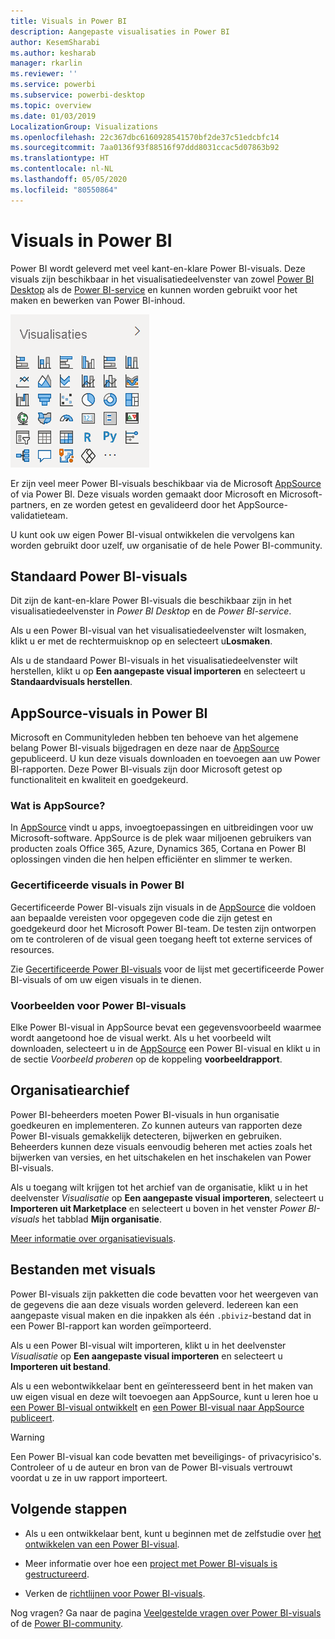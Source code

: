 ```yaml
---
title: Visuals in Power BI
description: Aangepaste visualisaties in Power BI
author: KesemSharabi
ms.author: kesharab
manager: rkarlin
ms.reviewer: ''
ms.service: powerbi
ms.subservice: powerbi-desktop
ms.topic: overview
ms.date: 01/03/2019
LocalizationGroup: Visualizations
ms.openlocfilehash: 22c367dbc6160928541570bf2de37c51edcbfc14
ms.sourcegitcommit: 7aa0136f93f88516f97ddd8031ccac5d07863b92
ms.translationtype: HT
ms.contentlocale: nl-NL
ms.lasthandoff: 05/05/2020
ms.locfileid: "80550864"
---
```

# <a name="visuals-in-power-bi"></a>Visuals in Power BI

Power BI wordt geleverd met veel kant-en-klare Power BI-visuals. Deze visuals zijn beschikbaar in het visualisatiedeelvenster van zowel [Power BI Desktop](https://powerbi.microsoft.com/desktop/) als de [Power BI-service](https://app.powerbi.com) en kunnen worden gebruikt voor het maken en bewerken van Power BI-inhoud.

![visualizations](media/power-bi-custom-visuals/power-bi-visualizations.png)

Er zijn veel meer Power BI-visuals beschikbaar via de Microsoft [AppSource](https://nam06.safelinks.protection.outlook.com/?url=https%3A%2F%2Fappsource.microsoft.com%2Fen-us%2Fmarketplace%2Fapps%3Fpage%3D1%26product%3Dpower-bi-visuals&data=02%7C01%7CKesem.Sharabi%40microsoft.com%7C6d9286afacb3468d4cde08d740b76694%7C72f988bf86f141af91ab2d7cd011db47%7C1%7C0%7C637049028749147718&sdata=igWm0e1vXdgGcbyvngQBrHQVAkahPnxPC1ZhUPntGI8%3D&reserved=0) of via Power BI. Deze visuals worden gemaakt door Microsoft en Microsoft-partners, en ze worden getest en gevalideerd door het AppSource-validatieteam.

U kunt ook uw eigen Power BI-visual ontwikkelen die vervolgens kan worden gebruikt door uzelf, uw organisatie of de hele Power BI-community.

## <a name="default-power-bi-visuals"></a>Standaard Power BI-visuals

Dit zijn de kant-en-klare Power BI-visuals die beschikbaar zijn in het visualisatiedeelvenster in *Power BI Desktop* en de *Power BI-service*.

Als u een Power BI-visual van het visualisatiedeelvenster wilt losmaken, klikt u er met de rechtermuisknop op en selecteert u**Losmaken**.

Als u de standaard Power BI-visuals in het visualisatiedeelvenster wilt herstellen, klikt u op **Een aangepaste visual importeren** en selecteert u **Standaardvisuals herstellen**. 

## <a name="appsource-power-bi-visuals"></a>AppSource-visuals in Power BI

Microsoft en Communityleden hebben ten behoeve van het algemene belang Power BI-visuals bijgedragen en deze naar de [AppSource](https://appsource.microsoft.com/marketplace/apps?product=power-bi-visuals) gepubliceerd. U kun deze visuals downloaden en toevoegen aan uw Power BI-rapporten. Deze Power BI-visuals zijn door Microsoft getest op functionaliteit en kwaliteit en goedgekeurd.

### <a name="what-is-appsource"></a>Wat is AppSource?

In [AppSource](https://appsource.microsoft.com/marketplace/apps?product=power-bi-visuals) vindt u apps, invoegtoepassingen en uitbreidingen voor uw Microsoft-software. AppSource is de plek waar miljoenen gebruikers van producten zoals Office 365, Azure, Dynamics 365, Cortana en Power BI oplossingen vinden die hen helpen efficiënter en slimmer te werken.

### <a name="certified-power-bi-visuals"></a>Gecertificeerde visuals in Power BI

Gecertificeerde Power BI-visuals zijn visuals in de [AppSource](https://nam06.safelinks.protection.outlook.com/?url=https%3A%2F%2Fappsource.microsoft.com%2Fen-us%2Fmarketplace%2Fapps%3Fpage%3D1%26product%3Dpower-bi-visuals&data=02%7C01%7CKesem.Sharabi%40microsoft.com%7C6d9286afacb3468d4cde08d740b76694%7C72f988bf86f141af91ab2d7cd011db47%7C1%7C0%7C637049028749147718&sdata=igWm0e1vXdgGcbyvngQBrHQVAkahPnxPC1ZhUPntGI8%3D&reserved=0) die voldoen aan bepaalde vereisten voor opgegeven code die zijn getest en goedgekeurd door het Microsoft Power BI-team. De testen zijn ontworpen om te controleren of de visual geen toegang heeft tot externe services of resources.

Zie [Gecertificeerde Power BI-visuals](power-bi-custom-visuals-certified.md) voor de lijst met gecertificeerde Power BI-visuals of om uw eigen visuals in te dienen.

### <a name="samples-for-power-bi-visuals"></a>Voorbeelden voor Power BI-visuals

Elke Power BI-visual in AppSource bevat een gegevensvoorbeeld waarmee wordt aangetoond hoe de visual werkt. Als u het voorbeeld wilt downloaden, selecteert u in de [AppSource](https://nam06.safelinks.protection.outlook.com/?url=https%3A%2F%2Fappsource.microsoft.com%2Fen-us%2Fmarketplace%2Fapps%3Fpage%3D1%26product%3Dpower-bi-visuals&data=02%7C01%7CKesem.Sharabi%40microsoft.com%7C6d9286afacb3468d4cde08d740b76694%7C72f988bf86f141af91ab2d7cd011db47%7C1%7C0%7C637049028749147718&sdata=igWm0e1vXdgGcbyvngQBrHQVAkahPnxPC1ZhUPntGI8%3D&reserved=0) een Power BI-visual en klikt u in de sectie *Voorbeeld proberen* op de koppeling **voorbeeldrapport**.

## <a name="organizational-store"></a>Organisatiearchief

Power BI-beheerders moeten Power BI-visuals in hun organisatie goedkeuren en implementeren. Zo kunnen auteurs van rapporten deze Power BI-visuals gemakkelijk detecteren, bijwerken en gebruiken. Beheerders kunnen deze visuals eenvoudig beheren met acties zoals het bijwerken van versies, en het uitschakelen en het inschakelen van Power BI-visuals.

Als u toegang wilt krijgen tot het archief van de organisatie, klikt u in het deelvenster *Visualisatie* op **Een aangepaste visual importeren**, selecteert u **Importeren uit Marketplace** en selecteert u boven in het venster *Power BI-visuals* het tabblad **Mijn organisatie**.

[Meer informatie over organisatievisuals](power-bi-custom-visuals-organization.md).

## <a name="visual-files"></a>Bestanden met visuals

Power BI-visuals zijn pakketten die code bevatten voor het weergeven van de gegevens die aan deze visuals worden geleverd. Iedereen kan een aangepaste visual maken en die inpakken als één `.pbiviz`-bestand dat in een Power BI-rapport kan worden geïmporteerd.

Als u een Power BI-visual wilt importeren, klikt u in het deelvenster *Visualisatie* op **Een aangepaste visual importeren** en selecteert u **Importeren uit bestand**.

Als u een webontwikkelaar bent en geïnteresseerd bent in het maken van uw eigen visual en deze wilt toevoegen aan AppSource, kunt u leren hoe u [een Power BI-visual ontwikkelt](custom-visual-develop-tutorial.md) en [een Power BI-visual naar AppSource publiceert](office-store.md).

> [!WARNING]
> Een Power BI-visual kan code bevatten met beveiligings- of privacyrisico's. Controleer of u de auteur en bron van de Power BI-visuals vertrouwt voordat u ze in uw rapport importeert.

## <a name="next-steps"></a>Volgende stappen

* Als u een ontwikkelaar bent, kunt u beginnen met de zelfstudie over [het ontwikkelen van een Power BI-visual](custom-visual-develop-tutorial.md).

* Meer informatie over hoe een [project met Power BI-visuals is gestructureerd](visual-project-structure.md).

* Verken de [richtlijnen voor Power BI-visuals](guidelines-powerbi-visuals.md).

Nog vragen? Ga naar de pagina [Veelgestelde vragen over Power BI-visuals](power-bi-custom-visuals-faq.md) of de [Power BI-community](https://community.powerbi.com/).